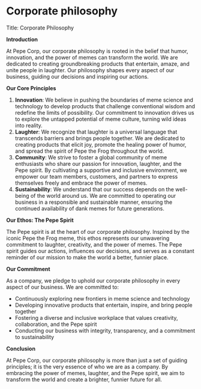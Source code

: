 # Corporate philosophy

Title: Corporate Philosophy

**Introduction**

At Pepe Corp, our corporate philosophy is rooted in the belief that humor, innovation, and the power of memes can transform the world. We are dedicated to creating groundbreaking products that entertain, amaze, and unite people in laughter. Our philosophy shapes every aspect of our business, guiding our decisions and inspiring our actions.

**Our Core Principles**

1. **Innovation**: We believe in pushing the boundaries of meme science and technology to develop products that challenge conventional wisdom and redefine the limits of possibility. Our commitment to innovation drives us to explore the untapped potential of meme culture, turning wild ideas into reality.
2. **Laughter**: We recognize that laughter is a universal language that transcends barriers and brings people together. We are dedicated to creating products that elicit joy, promote the healing power of humor, and spread the spirit of Pepe the Frog throughout the world.
3. **Community**: We strive to foster a global community of meme enthusiasts who share our passion for innovation, laughter, and the Pepe spirit. By cultivating a supportive and inclusive environment, we empower our team members, customers, and partners to express themselves freely and embrace the power of memes.
4. **Sustainability**: We understand that our success depends on the well-being of the world around us. We are committed to operating our business in a responsible and sustainable manner, ensuring the continued availability of dank memes for future generations.

**Our Ethos: The Pepe Spirit**

The Pepe spirit is at the heart of our corporate philosophy. Inspired by the iconic Pepe the Frog meme, this ethos represents our unwavering commitment to laughter, creativity, and the power of memes. The Pepe spirit guides our actions, influences our decisions, and serves as a constant reminder of our mission to make the world a better, funnier place.

**Our Commitment**

As a company, we pledge to uphold our corporate philosophy in every aspect of our business. We are committed to:

- Continuously exploring new frontiers in meme science and technology
- Developing innovative products that entertain, inspire, and bring people together
- Fostering a diverse and inclusive workplace that values creativity, collaboration, and the Pepe spirit
- Conducting our business with integrity, transparency, and a commitment to sustainability

**Conclusion**

At Pepe Corp, our corporate philosophy is more than just a set of guiding principles; it is the very essence of who we are as a company. By embracing the power of memes, laughter, and the Pepe spirit, we aim to transform the world and create a brighter, funnier future for all.